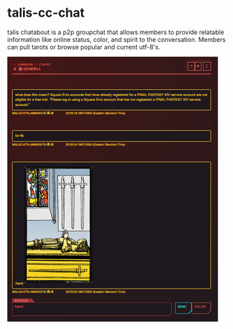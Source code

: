# talis-cc-chat

talis chatabout is a p2p groupchat that allows members to provide relatable information like online status, color, and spirit to the conversation. Members can pull tarots or browse popular and current utf-8's.

![chat_window](./chat.png)

